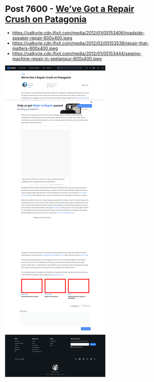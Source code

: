 # Post 7600 - [We&#8217;ve Got a Repair Crush on Patagonia](https://www.ifixit.com/News/7600/patagonia-repair)

- https://valkyrie.cdn.ifixit.com/media/2012/01/05153406/roadside-speaker-repair-600x400.jpeg
- https://valkyrie.cdn.ifixit.com/media/2012/02/05153538/repair-that-matters-600x400.jpeg
- https://valkyrie.cdn.ifixit.com/media/2012/01/05153444/sewing-machine-repair-in-seelampur-600x400.jpeg

![screencap](screenshots/ff906363-516c-430e-b775-f81749712da7.png)
